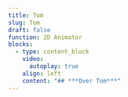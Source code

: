 ```yaml
---
title: Tom
slug: Tom
draft: false
function: 2D Animator
blocks:
  - type: content_block
    video:
      autoplay: true
    align: left
    content: "## ***Over Tom***"
---
```

